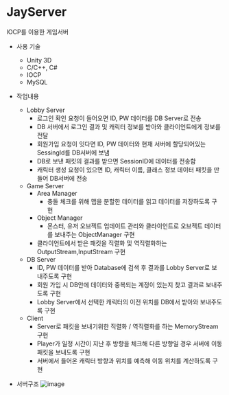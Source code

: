 # JayServer
IOCP를 이용한 게임서버
+ 사용 기술
  + Unity 3D
  + C/C++, C#
  + IOCP
  + MySQL

+ 작업내용
  + Lobby Server
    + 로그인 확인 요청이 들어오면 ID, PW 데이터를 DB Server로 전송
    + DB 서버에서 로그인 결과 및 캐릭터 정보를 받아와 클라이언트에게 정보를 전달
    + 회원가입 요청이 잇다면 ID, PW 데이터와 현재 서버에 할당되어있는 SessingId를 DB서버에 보냄
    + DB로 보낸 패킷의 결과를 받으면 SessionID에 데이터를 전송함
    + 캐릭터 생성 요청이 있으면 ID, 캐릭터 이름, 클래스 정보 데이터 패킷을 만들어 DB서버에 전송
  + Game Server
    + Area Manager
      + 충돌 체크를 위해 맵을 분할한 데이터를 읽고 데이터를 저장하도록 구현
    + Object Manager
      + 몬스터, 유저 오브젝트 업데이트 관리와 클라이언트로 오브젝트 데이터를 보내주는 ObjectManager 구현
    + 클라이언트에서 받은 패킷을 직렬화 및 역직렬화하는 OutputStream,InputStream 구현
  + DB Server
    + ID, PW 데이터를 받아 Database에 검색 후 결과를 Lobby Server로 보내주도록 구현
    + 회원 가입 시 DB안에 데이터와 중복되는 계정이 있는지 찾고 결과르 보내주도록 구현
    + Lobby Server에서 선택한 캐릭터의 이전 위치를 DB에서 받아와 보내주도록 구현
  + Client
    + Server로 패킷을 보내기위한 직렬화 / 역직렬화를 하는 MemoryStream 구현
    + Player가 일정 시간이 지난 후 방향을 체크해 다른 방향일 경우 서버에 이동 패킷을 보내도록 구현
    + 서버에서 들어온 캐릭터 방향과 위치를 예측해 이동 위치를 계산하도록 구현
    
+ 서버구조
  ![image](https://user-images.githubusercontent.com/55786364/224944353-5961a408-217a-40c1-ba62-766c04a761ea.png)

